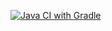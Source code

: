 [![Java CI with Gradle](https://github.com/Maryana101/patterns_2/actions/workflows/gradle.yml/badge.svg)](https://github.com/Maryana101/patterns_2/actions/workflows/gradle.yml)
